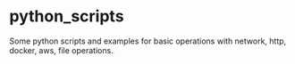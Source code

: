 # python_scripts
Some python scripts and examples for basic operations with network, http, docker, aws, file operations.  
